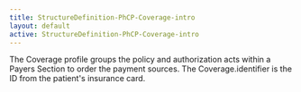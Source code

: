 ```yaml
---
title: StructureDefinition-PhCP-Coverage-intro
layout: default
active: StructureDefinition-PhCP-Coverage-intro
---
```


The Coverage profile groups the policy and authorization acts within a Payers Section to order the payment sources. The Coverage.identifier is the ID from the patient's insurance card. 